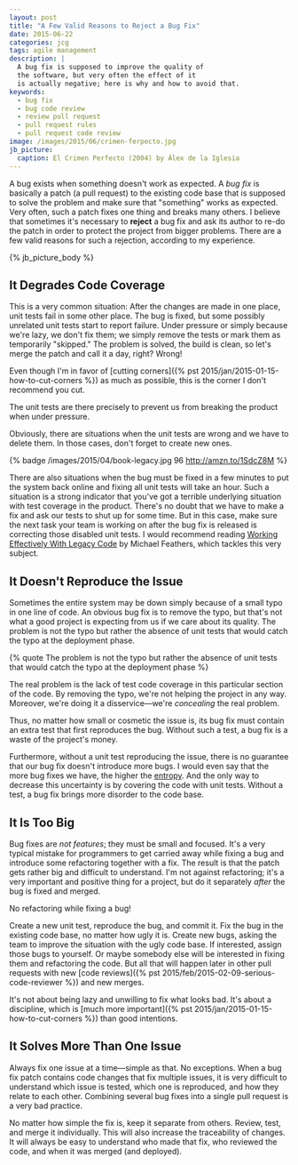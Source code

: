 ```yaml
---
layout: post
title: "A Few Valid Reasons to Reject a Bug Fix"
date: 2015-06-22
categories: jcg
tags: agile management
description: |
  A bug fix is supposed to improve the quality of
  the software, but very often the effect of it
  is actually negative; here is why and how to avoid that.
keywords:
  - bug fix
  - bug code review
  - review pull request
  - pull request rules
  - pull request code review
image: /images/2015/06/crimen-ferpecto.jpg
jb_picture:
  caption: El Crimen Perfecto (2004) by Álex de la Iglesia
---
```


A bug exists when something doesn't work as expected. A _bug
fix_ is basically a patch (a pull request) to the existing code base that
is supposed to solve the problem and make sure that "something"
works as expected. Very often, such a patch fixes one thing
and breaks many others. I believe that sometimes it's necessary to **reject**
a bug fix and ask its author to re-do the patch in order to
protect the project from bigger problems. There are a few
valid reasons for such a rejection, according to my experience.

<!--more-->

{% jb_picture_body %}

## It Degrades Code Coverage

This is a very common situation: After the changes are made in one place,
unit tests fail in some other place. The bug is fixed, but some possibly
unrelated unit tests start to report failure. Under pressure or simply because
we're lazy, we don't fix them; we simply remove the tests or mark them
as temporarily "skipped." The problem is solved, the build is clean, so let's
merge the patch and call it a day, right? Wrong!

Even though I'm in favor of [cutting corners]({% pst 2015/jan/2015-01-15-how-to-cut-corners %})
as much as possible, this is the corner I don't recommend you cut.

The unit tests are there precisely to prevent us from breaking the
product when under pressure.

Obviously, there are situations when the unit tests are wrong and
we have to delete them. In those cases, don't forget to create new ones.

{% badge /images/2015/04/book-legacy.jpg 96 http://amzn.to/1SdcZ8M %}

There are also situations when the bug must be fixed in a few minutes
to put the system back online and fixing all unit tests will take an hour.
Such a situation is a strong indicator that you've got a terrible underlying
situation with test coverage in the product. There's no doubt that we have to make
a fix and ask our tests to shut up for some time. But in this case, make sure
the next task your team is working on after the bug fix is released is
correcting those disabled unit tests. I would recommend reading
[Working Effectively With Legacy Code](http://amzn.to/1SdcZ8M)
by Michael Feathers, which tackles this very subject.

## It Doesn't Reproduce the Issue

Sometimes the entire system may be down simply because of a small
typo in one line of code. An obvious bug fix is to remove the typo, but
that's not what a good project is expecting from us if we care about its
quality. The problem is not the typo but rather the absence of unit tests
that would catch the typo at the deployment phase.

{% quote The problem is not the typo but rather the absence of unit tests that would catch the typo at the deployment phase %}

The real problem is the lack of test code coverage in this particular
section of the code. By removing the typo, we're not helping the project
in any way. Moreover, we're doing it a disservice&mdash;we're _concealing_
the real problem.

Thus, no matter how small or cosmetic the issue is, its bug fix
must contain an extra test that first reproduces the bug. Without such
a test, a bug fix is a waste of the project's money.

Furthermore, without a unit test reproducing the issue, there is no
guarantee that our bug fix doesn't introduce more bugs. I would even say that
the more bug fixes we have, the higher the
[entropy](http://en.wikipedia.org/wiki/Entropy_%28information_theory%29).
And the only way to decrease this uncertainty is by covering the
code with unit tests. Without a test, a bug fix brings more disorder
to the code base.

## It Is Too Big

Bug fixes are _not features_; they must be small and focused. It's a very
typical mistake for programmers to get carried away while fixing a
bug and introduce some refactoring together with a fix. The result is that the
patch gets rather big and difficult to understand. I'm not against refactoring; it's
a very important and positive thing for a project, but do it separately
_after_ the bug is fixed and merged.

No refactoring while fixing a bug!

Create a new unit test, reproduce the bug, and commit it. Fix the bug
in the existing code base, no matter how ugly it is. Create new
bugs, asking the team to improve the situation with the ugly code base.
If interested, assign those bugs to yourself. Or maybe somebody else
will be interested in fixing them and refactoring the code. But all that
will happen later in other pull requests with new
[code reviews]({% pst 2015/feb/2015-02-09-serious-code-reviewer %})
and new merges.

It's not about being lazy and unwilling to fix what looks bad. It's about
a discipline, which is [much more important]({% pst 2015/jan/2015-01-15-how-to-cut-corners %})
than good intentions.

## It Solves More Than One Issue

Always fix one issue at a time&mdash;simple as that. No exceptions. When
a bug fix patch contains code changes that fix multiple issues, it is
very difficult to understand which issue is tested, which one is reproduced,
and how they relate to each other. Combining several bug fixes into a single
pull request is a very bad practice.

No matter how simple the fix is, keep it separate from others.
Review, test, and merge it individually. This will also increase the
traceability of changes. It will always be easy to understand who made
that fix, who reviewed the code, and when it was merged (and deployed).
